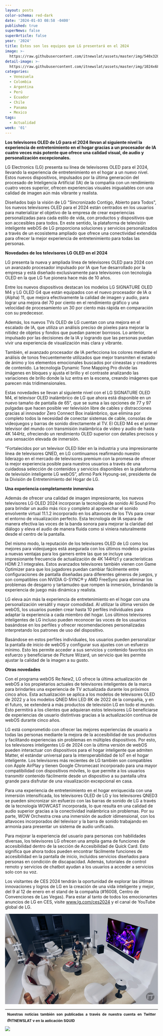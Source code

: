 ```yaml
---
layout: posts
color-schema: red-dark
date: '2024-01-03 08:58 -0400'
published: true
superNews: false
superArticle: false
year: '2024'
title: Estos son los equipos que LG presentará en el 2024
image: >-
  https://raw.githubusercontent.com/itnewslat/assets/master/img/540x320/LG-2024-p.jpg
detail-image: >-
  https://raw.githubusercontent.com/itnewslat/assets/master/img/1024x680/LG-2024-g.jpg
categories:
  - Venezuela
  - Colombia
  - Argentina
  - Perú
  - Ecuador
  - Chile
  - Panama
  - Mexico
tags:
  - Actualidad
week: '01'
---
```

**Los televisores OLED de LG para el 2024 llevan al siguiente nivel la experiencia de entretenimiento en el hogar gracias a un procesador de IA cuatro veces más potente que ofrece una calidad visual, de audio y personalización excepcionales.**

LG Electronics (LG) presenta su línea de televisores OLED para el 2024, llevando la experiencia de entretenimiento en el hogar a un nuevo nivel. Estos nuevos dispositivos, impulsados por la última generación del procesado de Inteligencia Artificial (IA) de la compañía con un rendimiento cuatro veces superior, ofrecen experiencias visuales inigualables con una calidad de imagen aún más vibrante y realista.

Diseñados bajo la visión de LG "Sincronizado Contigo, Abierto para Todos", los nuevos televisores OLED para el 2024 están centrados en los usuarios para materializar el objetivo de la empresa de crear experiencias personalizadas para cada estilo de vida, con productos y dispositivos que son accesibles para todos. En este sentido, la plataforma de televisión inteligente webOS de LG proporciona soluciones y servicios personalizados a través de un ecosistema ampliado que ofrece una conectividad extendida para ofrecer la mejor experiencia de entretenimiento para todas las personas.

**Novedades de los televisores LG OLED en el 2024**

LG presenta la nueva y ampliada línea de televisores OLED para 2024 con un avanzado procesador impulsado por IA que fue desarrollado por la empresa y está diseñado exclusivamente para televisores con tecnología OLED en la que LG fue pionera hace más de 10 años.

Entre los nuevos dispositivos destacan los modelos LG SIGNATURE OLED M4 y LG OLED G4 que están equipados con el nuevo procesador de IA α (Alpha) 11, que mejora efectivamente la calidad de imagen y audio, para lograr una mejora del 70 por ciento en el rendimiento gráfico y una velocidad de procesamiento un 30 por ciento más rápida en comparación con su predecesor.

Además, los nuevos TVs OLED de LG cuentan con una mejora en el escalado de IA, que utiliza un análisis preciso de píxeles para mejorar la nitidez de objetos y fondos que puedan parecer borrosos. Lo anterior, impulsado por las decisiones de la IA y logrando que las personas puedan vivir una experiencia de visualización más clara y vibrante.

También, el avanzado procesador de IA perfecciona los colores mediante el análisis de tonos frecuentemente utilizados que mejor transmiten el estado de ánimo y los elementos emocionales buscados por cineastas y creadores de contenido. La tecnología Dynamic Tone Mapping Pro divide las imágenes en bloques y ajusta el brillo y el contraste analizando las variaciones de brillo donde la luz entra en la escena, creando imágenes que parecen más tridimensionales.

Estas novedades se llevan al siguiente nivel con el LG SIGNATURE OLED M4, el televisor OLED inalámbrico de LG que ahora está disponible en un nuevo tamaño de pantalla de 65", que se suma a las opciones de 77 y 97 pulgadas que hacen posible ver televisión libre de cables y distracciones gracias al innovador Zero Connect Box inalámbrico, que elimina por completo todos la necesidad de conectar sistemas de cable, consolas de videojuegos y barras de sonido directamente al TV. El OLED M4 es el primer televisor del mundo con transmisión inalámbrica de video y audio de hasta 4K 144Hz, ofreciendo un rendimiento OLED superior con detalles precisos y una sensación elevada de inmersión.

“Fortalecidos por un televisor OLED líder en la industria y una impresionante línea de televisores QNED, en LG continuamos reafirmando nuestro liderazgo en el mercado de televisores premium con la promesa de ofrecer la mejor experiencia posible para nuestros usuarios a través de una cuidadosa selección de contenidos y servicios disponibles en la plataforma de televisión inteligente LG webOS”, afirmó Park Hyoung-sei, presidente de la División de Entretenimiento del Hogar de LG.

**Una experiencia completamente inmersiva**

Además de ofrecer una calidad de imagen impresionante, los nuevos televisores LG OLED 2024 incorporan la tecnología de sonido AI Sound Pro para brindar un audio más rico y completo al aprovechar el sonido envolvente virtual 11.1.2 incorporado en los altavoces de los TVs para crear el entorno de visualización perfecto. Esta tecnología de IA separa de manera efectiva las voces de la banda sonora para mejorar la claridad del diálogo y eleva el audio de manera fluida como si viniera naturalmente desde el centro de la pantalla.

Del mismo modo, la reputación de los televisores OLED de LG como los mejores para videojuegos está asegurada con los últimos modelos gracias a nuevas ventajas para los gamers entre las que se incluye una impresionante frecuencia de actualización de 4K 144Hz1 y características HDMI 2.1 integrales. Estos avanzados televisores también vienen con Game Optimizer para que los jugadores puedan cambiar fácilmente entre configuraciones de pantalla diseñadas para diferentes géneros de juegos, y son compatibles con NVIDIA G-SYNC® y AMD FreeSync para eliminar los problemas de desgarro y tartamudeo que rompen la inmersión, brindando la experiencia de juego más dinámica y realista.

LG eleva aún más la experiencia de entretenimiento en el hogar con una personalización versátil y mayor comodidad. Al utilizar la última versión de webOS, los usuarios pueden crear hasta 10 perfiles individuales para adaptar la experiencia a cada miembro del hogar. Los últimos televisores inteligentes de LG incluso pueden reconocer las voces de los usuarios basándose en los perfiles y ofrecer recomendaciones personalizadas interpretando los patrones de uso del dispositivo.

Basándose en estos perfiles individuales, los usuarios pueden personalizar la pantalla de inicio de webOS y configurar sus ajustes con un esfuerzo mínimo. Esto les permite acceder a sus servicios y contenido favoritos sin esfuerzo y beneficiarse de Picture Wizard, un servicio que les permite ajustar la calidad de la imagen a su gusto.

**Otras novedades**

Con el programa webOS Re:New2, LG ofrece la última actualización de webOS a los propietarios actuales de televisores inteligentes de la marca para brindarles una experiencia de TV actualizada durante los próximos cinco años. Esta actualización se aplica a los modelos de televisores OLED de 2022 y a los modelos QNED Mini LED 8K de 2022 de la compañía, y en el futuro, se extenderá a más productos de televisión LG en todo el mundo. Esto permitirá a los clientes que adquieran estos televisores LG beneficiarse de experiencias de usuario distintivas gracias a la actualización continua de webOS durante cinco años.

LG está comprometido con ofrecer las mejores experiencias de usuario a todas las personas mediante la mejora de la accesibilidad de sus productos y facilitando experiencias sin problemas en múltiples dispositivos. Por esto, los televisores inteligentes LG de 2024 con la última versión de webOS pueden interactuar con dispositivos para el hogar inteligente que admiten Matter, el estándar universal para la interoperabilidad de IoT en el hogar inteligente. Los televisores más recientes de LG también son compatibles con Apple AirPlay y tienen Google Chromecast incorporado para una mayor compatibilidad con dispositivos móviles, lo que permite a los usuarios transmitir contenido fácilmente desde un dispositivo a su pantalla ultra grande para disfrutar de una visualización excepcional en casa.

Para una experiencia de entretenimiento en el hogar enriquecida con una inmersión intensificada, los televisores OLED de LG y los televisores QNED3 se pueden sincronizar sin esfuerzo con las barras de sonido de LG a través de la tecnología WOWCAST incorporada, lo que resulta en una calidad de audio superior gracias a la conectividad inalámbrica sin problemas. Por su parte, WOW Orchestra crea una inmersión de audiotr idimensional, con los altavoces incorporados del televisor y la barra de sonido trabajando en armonía para presentar un sistema de audio unificado.

Para mejorar la experiencia del usuario para personas con habilidades diversas, los televisores LG ofrecen una amplia gama de funciones de accesibilidad dentro de la sección de Accesibilidad de Quick Card. Esto significa que ahora todos pueden encontrar fácilmente funciones de accesibilidad en la pantalla de inicio, incluidos servicios diseñados para personas en condición de discapacidad. Además, tutoriales de control remoto y servicios de chatbot ayudan a los usuarios a acceder a servicios solo con su voz.

Los visitantes de CES 2024 tendrán la oportunidad de explorar las últimas innovaciones y logros de LG en la creación de una vida inteligente y mejor, del 9 al 12 de enero en el stand de la compañía (#16008, Centro de Convenciones de Las Vegas). Para estar al tanto de todos los emocionantes anuncios de LG en CES, visite www.lg.com/ces2024 y el canal de YouTube global de LG.

![](https://raw.githubusercontent.com/itnewslat/assets/master/img/540x320/LG-2024-p.jpg)

<table style="height: 42px;" width="569">
<tbody>
<tr>
<td style="text-align: justify;"><sub><strong>Nuestras noticias también son publicadas a través de nuestra cuenta en Twitter <a href="https://twitter.com/itnewslat?lang=es">@ITNEWSLAT</a> y en la aplicación <a href="https://squidapp.co/en/">SQUID</a></strong></sub></td>
</tr>
</tbody>
</table>

<img src="https://tracker.metricool.com/c3po.jpg?hash=56f88a41e39ab42c063cc51676587a04"/>